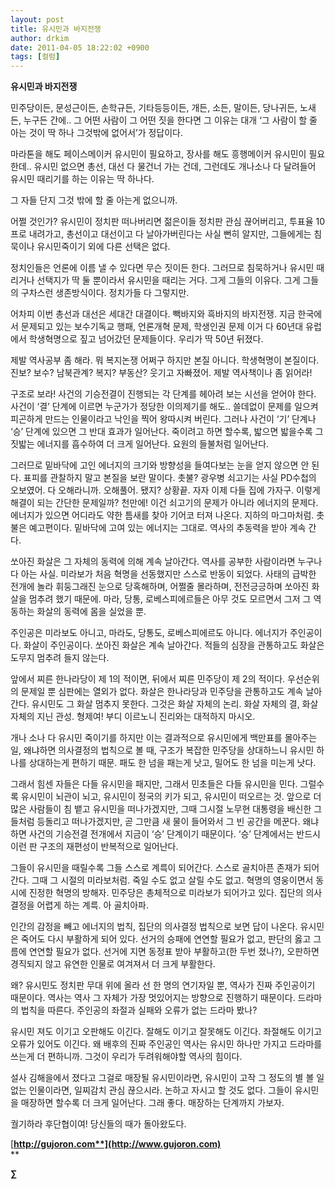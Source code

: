 ```yaml
---
layout: post
title: 유시민과 바지전쟁
author: drkim
date: 2011-04-05 18:22:02 +0900
tags: [컬럼]
---
```

**유시민과 바지전쟁** 
  
  


민주당이든, 문성근이든, 손학규든, 기타등등이든, 개든, 소든, 말이든, 당나귀든, 노새든, 누구든 간에.. 그 어떤 사람이 그 어떤 짓을 한다면 그 이유는 대개 ‘그 사람이 할 줄 아는 것이 딱 하나 그것밖에 없어서’가 정답이다. 

  


마라톤을 해도 페이스메이커 유시민이 필요하고, 장사를 해도 흥행메이커 유시민이 필요한데.. 유시민 없으면 총선, 대선 다 물건너 가는 건데, 그런데도 개나소나 다 달려들어 유시민 때리기를 하는 이유는 딱 하나다. 

  


그 자들 단지 그것 밖에 할 줄 아는게 없으니까. 

  


어쩔 것인가? 유시민이 정치판 떠나버리면 젊은이들 정치판 관심 끊어버리고, 투표율 10프로 내려가고, 총선이고 대선이고 다 날아가버린다는 사실 뻔히 알지만, 그들에게는 침묵이나 유시민죽이기 외에 다른 선택은 없다. 

  


정치인들은 언론에 이름 낼 수 있다면 무슨 짓이든 한다. 그러므로 침묵하거나 유시민 때리거나 선택지가 딱 둘 뿐이라서 유시민을 때리는 거다. 그게 그들의 이유다. 그게 그들의 구차스런 생존방식이다. 정치가들 다 그렇지만.

  


어차피 이번 총선과 대선은 세대간 대결이다. 빽바지와 흑바지의 바지전쟁. 지금 한국에서 문제되고 있는 보수기독교 행패, 언론개혁 문제, 학생인권 문제 이거 다 60년대 유럽에서 학생혁명으로 짚고 넘어갔던 문제들이다. 우리가 딱 50년 뒤졌다.

  


제발 역사공부 좀 해라. 뭐 복지논쟁 어쩌구 하지만 본질 아니다. 학생혁명이 본질이다. 진보? 보수? 남북관계? 복지? 부동산? 웃기고 자빠졌어. 제발 역사책이나 좀 읽어라! 

  


구조로 보라! 사건의 기승전결이 진행되는 각 단계를 헤아려 보는 시선을 얻어야 한다. 사건이 ‘결’ 단계에 이르면 누군가가 정당한 이의제기를 해도.. 쓸데없이 문제를 일으켜 피곤하게 만드는 인물이라고 낙인을 찍어 왕따시켜 버린다. 그러나 사건이 ‘기’ 단계나 ‘승’ 단계에 있으면 그 반대 효과가 일어난다. 죽이려고 하면 할수록, 밟으면 밟을수록 그 짓밟는 에너지를 흡수하여 더 크게 일어난다. 요원의 들불처럼 일어난다. 

  


그러므로 밑바닥에 고인 에너지의 크기와 방향성을 들여다보는 눈을 얻지 않으면 안 된다. 표피를 관찰하지 말고 본질을 보란 말이다. 촛불? 광우병 쇠고기는 사실 PD수첩의 오보였어. 다 오해라니까. 오해풀어. 됐지? 상황끝. 자자 이제 다들 집에 가자구. 이렇게 해결이 되는 간단한 문제일까? 천만에! 이건 쇠고기의 문제가 아니라 에너지의 문제다. 에너지가 있으면 어디라도 약한 틈새를 찾아 기어코 터져 나온다. 지하의 마그마처럼. 촛불은 예고편이다. 밑바닥에 고여 있는 에너지는 그대로. 역사의 추동력을 받아 계속 간다. 

  


쏘아진 화살은 그 자체의 동력에 의해 계속 날아간다. 역사를 공부한 사람이라면 누구나 다 아는 사실. 미라보가 처음 혁명을 선동했지만 스스로 반동이 되었다. 사태의 급박한 전개에 놀라 휘둥그래진 눈으로 당혹해하며, 어쩔줄 몰라하며, 전전긍긍하며 쏘아진 화살을 멈추려 했기 때문에. 마라, 당통, 로베스피에르들은 아무 것도 모르면서 그저 그 역동하는 화살의 동력에 몸을 실었을 뿐. 

  


주인공은 미라보도 아니고, 마라도, 당통도, 로베스피에르도 아니다. 에너지가 주인공이다. 화살이 주인공이다. 쏘아진 화살은 계속 날아간다. 적들의 심장을 관통하고도 화살은 도무지 멈추려 들지 않는다.

  


앞에서 찌른 한나라당이 제 1의 적이면, 뒤에서 찌른 민주당이 제 2의 적이다. 우선순위의 문제일 뿐 심판에는 열외가 없다. 화살은 한나라당과 민주당을 관통하고도 계속 날아간다. 유시민도 그 화살 멈추지 못한다. 그것은 화살 자체의 논리. 화살 자체의 결, 화살 자체의 지닌 관성. 형제여! 부디 이르노니 진리와는 대적하지 마시오.

  


개나 소나 다 유시민 죽이기를 하지만 이는 결과적으로 유시민에게 백만표를 몰아주는 일, 왜냐하면 의사결정의 법칙으로 볼 때, 구조가 복잡한 민주당을 상대하느니 유시민 하나를 상대하는게 편하기 때문. 패도 한 넘을 패는게 낫고, 밀어도 한 넘을 미는게 낫다. 

  


그래서 힘센 자들은 다들 유시민을 패지만, 그래서 민초들은 다들 유시민을 민다. 그럴수록 유시민이 뇌관이 뇌고, 유시민이 정국의 키가 되고, 유시민이 떠오르는 것. 앞으로 더 많은 사람들이 침 뱉고 유시민을 떠나가겠지만, 그때 그시절 노무현 대통령을 배신한 그들처럼 등돌리고 떠나가겠지만, 곧 그만큼 새 물이 들어와서 그 빈 공간을 메꾼다. 왜냐하면 사건의 기승전결 전개에서 지금이 ‘승’ 단계이기 때문이다. ‘승’ 단계에서는 반드시 이런 판 구조의 재편성이 반복적으로 일어난다.

  


그들이 유시민을 때릴수록 그들 스스로 계륵이 되어간다. 스스로 골치아픈 존재가 되어간다. 그때 그 시절의 미라보처럼. 죽일 수도 없고 살릴 수도 없고. 혁명의 영웅이면서 동시에 진정한 혁명의 방해자. 민주당은 총체적으로 미라보가 되어가고 있다. 집단의 의사결정을 어렵게 하는 계륵. 아 골치아파.

  


인간의 감정을 빼고 에너지의 법칙, 집단의 의사결정 법칙으로 보면 답이 나온다. 유시민은 죽어도 다시 부활하게 되어 있다. 선거의 승패에 연연할 필요가 없고, 판단의 옳고 그름에 연연할 필요가 없다. 선거에 지면 동정표 받아 부활하고(한 두번 졌나?), 오판하면 경직되지 않고 유연한 인물로 여겨져서 더 크게 부활한다.

  


왜? 유시민도 정치판 무대 위에 올라 선 한 명의 연기자일 뿐, 역사가 진짜 주인공이기 때문이다. 역사는 역사 그 자체가 가장 멋있어지는 방향으로 진행하기 때문이다. 드라마의 법칙을 따른다. 주인공의 좌절과 실패와 오류가 없는 드라마 봤나?

  


유시민 져도 이기고 오판해도 이긴다. 잘해도 이기고 잘못해도 이긴다. 좌절해도 이기고 오류가 있어도 이긴다. 왜 배후의 진짜 주인공인 역사는 유시민 하나만 가지고 드라마를 쓰는게 더 편하니까. 그것이 우리가 두려워해야할 역사의 힘이다.

  


설사 김해을에서 졌다고 그걸로 매장될 유시민이라면, 유시민이 고작 그 정도의 별 볼 일 없는 인물이라면, 일찌감치 관심 끊으시라. 논하고 자시고 할 것도 없다. 그들이 유시민을 매장하면 할수록 더 크게 일어난다. 그래 좋다. 매장하는 단계까지 가보자. 

  


궐기하라 후단협이여! 당신들의 때가 돌아왔도다. 

  




[**http://gujoron.com**](http://www.gujoron.com)**  
** 

**∑**